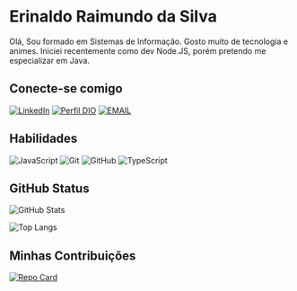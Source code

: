 # Erinaldo Raimundo da Silva
Olá, Sou formado em Sistemas de Informação. Gosto muito de tecnologia e animes.
Iniciei recentemente como dev Node.JS, porém pretendo me especializar em Java.

## Conecte-se comigo
[![LinkedIn](https://img.shields.io/badge/LinkedIn-000?style=for-the-badge&logo=linkedin&logoColor=0E76A8)](https://www.linkedin.com/in/erinaldo-s-52b48327/)  [![Perfil DIO](https://img.shields.io/badge/-Meu%20Perfil%20na%20DIO-30A3DC?style=for-the-badge)](https://web.dio.me/users/erinaldo2005/) [![EMAIL](https://img.shields.io/badge/-GMAIL-000?style=for-the-badge&logo=microsoft-outlook&logoColor=E94D5F)](mailto:erinaldo2005@gmail.com)


## Habilidades
![JavaScript](https://img.shields.io/badge/javascript-%23323330.svg?style=for-the-badge&logo=javascript&logoColor=%23F7DF1E) 
![Git](https://img.shields.io/badge/git-%23F05033.svg?style=for-the-badge&logo=git&logoColor=white) ![GitHub](https://img.shields.io/badge/github-%23121011.svg?style=for-the-badge&logo=github&logoColor=white) ![TypeScript](https://img.shields.io/badge/TypeScript-000?style=for-the-badge&logo=typescript)

## GitHub Status
![GitHub Stats](https://github-readme-stats.vercel.app/api?username=naldo84&theme=transparent&bg_color=000&border_color=30A3DC&show_icons=true&icon_color=30A3DC&title_color=E94D5F&text_color=FFF)

![Top Langs](https://github-readme-stats-git-masterrstaa-rickstaa.vercel.app/api/top-langs/?username=naldo84&layout=compact&bg_color=000&border_color=30A3DC&title_color=E94D5F&text_color=FFF)

## Minhas Contribuições
[![Repo Card](https://github-readme-stats.vercel.app/api/pin/?username=naldo84&repo=cofreinteligente&bg_color=000&border_color=30A3DC&show_icons=true&icon_color=30A3DC&title_color=E94D5F&text_color=FF3)](https://github.com/naldo84/cofreinteligente)